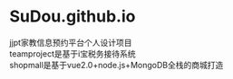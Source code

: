 # SuDou.github.io
jjpt家教信息预约平台个人设计项目  
teamproject是基于i宝税务接待系统  
shopmall是基于vue2.0+node.js+MongoDB全栈的商城打造
